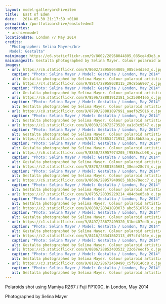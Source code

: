 ```yaml
---
layout: model-galleryarchiveitem
title:  East of Eden
date:   2014-05-30 21:17:59 +0100
permalink: /portfolioarchive/eastofeden2
categories:
 - archivemodel
locationdate: London // May 2014
credits:
  "Photographer: Selina Mayer</br>
  Model: Gestalta"
mainimage: https://c6.staticflickr.com/9/8602/28958044805_085ce4d3e3_o.jpg
mainimagealt: Gestalta photographed by Selina Mayer. Colour polaroid artistic nude image shot in the forest
images:
 - url: https://c6.staticflickr.com/9/8602/28958044805_085ce4d3e3_o.jpg
   caption: "Photo: Selina Mayer / Model: Gestalta / London, May 2014"
   alt: Gestalta photographed by Selina Mayer. Colour polaroid artistic nude image shot in the forest
 - url: https://c4.staticflickr.com/9/8814/28958038115_29c8ba6907_o.jpg
   caption: "Photo: Selina Mayer / Model: Gestalta / London, May 2014"
   alt: Gestalta photographed by Selina Mayer. Colour polaroid artistic nude image shot in the forest
 - url: https://c6.staticflickr.com/9/8596/28881912181_5c250841e5_o.jpg
   caption: "Photo: Selina Mayer / Model: Gestalta / London, May 2014"
   alt: Gestalta photographed by Selina Mayer. Colour polaroid artistic nude image shot in the forest
 - url: https://c8.staticflickr.com/9/8790/28881897991_aaefb25016_o.jpg
   caption: "Photo: Selina Mayer / Model: Gestalta / London, May 2014"
   alt: Gestalta photographed by Selina Mayer. Colour polaroid artistic nude image shot in the forest
 - url: https://c1.staticflickr.com/9/8039/28672573520_ea1d3c9547_o.jpg
   caption: "Photo: Selina Mayer / Model: Gestalta / London, May 2014"
   alt: Gestalta photographed by Selina Mayer. Colour polaroid artistic nude image shot in the forest
 - url: https://c1.staticflickr.com/9/8120/28853471952_103c8bb8aa_o.jpg
   caption: "Photo: Selina Mayer / Model: Gestalta / London, May 2014"
   alt: Gestalta photographed by Selina Mayer. Colour polaroid artistic nude image shot in the forest
 - url: https://c6.staticflickr.com/9/8850/28957974205_f9580ccb08_o.jpg
   caption: "Photo: Selina Mayer / Model: Gestalta / London, May 2014"
   alt: Gestalta photographed by Selina Mayer. Colour polaroid artistic nude image shot in the forest
 - url: https://c2.staticflickr.com/9/8878/28881845681_38eae28d74_o.jpg
   caption: "Photo: Selina Mayer / Model: Gestalta / London, May 2014"
   alt: Gestalta photographed by Selina Mayer. Colour polaroid artistic nude image shot in the forest
 - url: https://c6.staticflickr.com/9/8606/28957949965_bb3e70edc7_o.jpg
   caption: "Photo: Selina Mayer / Model: Gestalta / London, May 2014"
   alt: Gestalta photographed by Selina Mayer. Colour polaroid artistic nude image shot in the forest
 - url: https://c7.staticflickr.com/9/8735/28339229214_484dbe05ab_o.jpg
   caption: "Photo: Selina Mayer / Model: Gestalta / London, May 2014"
   alt: Gestalta photographed by Selina Mayer. Colour polaroid artistic nude image shot in the forest
 - url: https://c2.staticflickr.com/9/8830/28341893073_abc5610766_o.jpg
   caption: "Photo: Selina Mayer / Model: Gestalta / London, May 2014"
   alt: Gestalta photographed by Selina Mayer. Colour polaroid artistic nude image shot in the forest
 - url: https://c1.staticflickr.com/9/8497/28672499320_81be407ed0_o.jpg
   caption: "Photo: Selina Mayer / Model: Gestalta / London, May 2014"
   alt: Gestalta photographed by Selina Mayer. Colour polaroid artistic nude image shot in the forest
 - url: https://c2.staticflickr.com/9/8416/28341862113_d97cf4f46e_o.jpg
   caption: "Photo: Selina Mayer / Model: Gestalta / London, May 2014"
   alt: Gestalta photographed by Selina Mayer. Colour polaroid artistic nude image shot in the forest
 - url: https://c5.staticflickr.com/9/8806/28853403532_22c67eedf5_o.jpg
   caption: "Photo: Selina Mayer / Model: Gestalta / London, May 2014"
   alt: Gestalta photographed by Selina Mayer. Colour polaroid artistic nude image shot in the forest
 - url: https://c3.staticflickr.com/9/8182/28672459490_c5f90140c8_o.jpg
   caption: "Photo: Selina Mayer / Model: Gestalta / London, May 2014"
   alt: Gestalta photographed by Selina Mayer. Colour polaroid artistic nude image shot in the forest
---
```

Polaroids shot using Mamiya RZ67 / Fuji FP100C, in London, May 2014

Photographed by Selina Mayer
